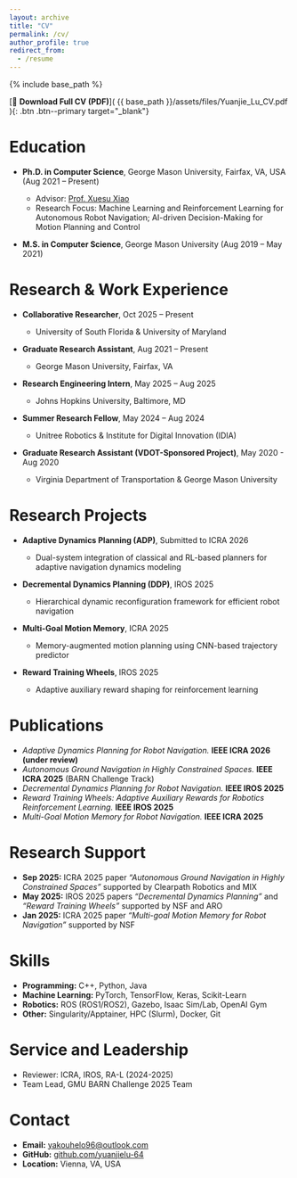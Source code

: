 ```yaml
---
layout: archive
title: "CV"
permalink: /cv/
author_profile: true
redirect_from:
  - /resume
---
```


{% include base_path %}

[📄 **Download Full CV (PDF)**]( {{ base_path }}/assets/files/Yuanjie_Lu_CV.pdf ){: .btn .btn--primary target="_blank"}

Education
======
* **Ph.D. in Computer Science**, George Mason University, Fairfax, VA, USA (Aug 2021 – Present)
  * Advisor: [Prof. Xuesu Xiao](https://cs.gmu.edu/~xiao/)
  * Research Focus: Machine Learning and Reinforcement Learning for Autonomous Robot Navigation; AI-driven Decision-Making for Motion Planning and Control

* **M.S. in Computer Science**, George Mason University (Aug 2019 – May 2021)

Research & Work Experience
======
* **Collaborative Researcher**, Oct 2025 – Present  
  * University of South Florida & University of Maryland  

* **Graduate Research Assistant**, Aug 2021 – Present  
  * George Mason University, Fairfax, VA  

* **Research Engineering Intern**, May 2025 – Aug 2025  
  * Johns Hopkins University, Baltimore, MD  

* **Summer Research Fellow**, May 2024 – Aug 2024  
  * Unitree Robotics & Institute for Digital Innovation (IDIA)  
 
* **Graduate Research Assistant (VDOT-Sponsored Project)**, May 2020 - Aug 2020 
  * Virginia Department of Transportation & George Mason University
    
Research Projects
======
* **Adaptive Dynamics Planning (ADP)**, Submitted to ICRA 2026  
  * Dual-system integration of classical and RL-based planners for adaptive navigation dynamics modeling  

* **Decremental Dynamics Planning (DDP)**, IROS 2025  
  * Hierarchical dynamic reconfiguration framework for efficient robot navigation  

* **Multi-Goal Motion Memory**, ICRA 2025  
  * Memory-augmented motion planning using CNN-based trajectory predictor  

* **Reward Training Wheels**, IROS 2025  
  * Adaptive auxiliary reward shaping for reinforcement learning  

Publications
======
* *Adaptive Dynamics Planning for Robot Navigation.* **IEEE ICRA 2026 (under review)**  
* *Autonomous Ground Navigation in Highly Constrained Spaces.* **IEEE ICRA 2025** (BARN Challenge Track)  
* *Decremental Dynamics Planning for Robot Navigation.* **IEEE IROS 2025**  
* *Reward Training Wheels: Adaptive Auxiliary Rewards for Robotics Reinforcement Learning.* **IEEE IROS 2025**  
* *Multi-Goal Motion Memory for Robot Navigation.* **IEEE ICRA 2025**

Research Support
======
* **Sep 2025:** ICRA 2025 paper *“Autonomous Ground Navigation in Highly Constrained Spaces”* supported by Clearpath Robotics and MIX  
* **May 2025:** IROS 2025 papers *“Decremental Dynamics Planning”* and *“Reward Training Wheels”* supported by NSF and ARO  
* **Jan 2025:** ICRA 2025 paper *“Multi-goal Motion Memory for Robot Navigation”* supported by NSF  

Skills
======
* **Programming:** C++, Python, Java  
* **Machine Learning:** PyTorch, TensorFlow, Keras, Scikit-Learn 
* **Robotics:** ROS (ROS1/ROS2), Gazebo, Isaac Sim/Lab, OpenAI Gym
* **Other:** Singularity/Apptainer, HPC (Slurm), Docker, Git  

Service and Leadership
======
* Reviewer: ICRA, IROS, RA-L (2024-2025) 
* Team Lead, GMU BARN Challenge 2025 Team  

Contact
======
* **Email:** yakouhelo96@outlook.com  
* **GitHub:** [github.com/yuanjielu-64](https://github.com/yuanjielu-64)  
* **Location:** Vienna, VA, USA
